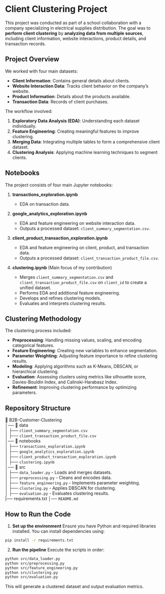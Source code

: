 # Client Clustering Project

This project was conducted as part of a school collaboration with a company specializing in electrical supplies distribution. The goal was to **perform client clustering** by **analyzing data from multiple sources**, including client information, website interactions, product details, and transaction records.

## Project Overview

We worked with four main datasets:
- **Client Information**: Contains general details about clients.
- **Website Interaction Data**: Tracks client behavior on the company’s website.
- **Product Information**: Details about the products available.
- **Transaction Data**: Records of client purchases.

The workflow involved:
1. **Exploratory Data Analysis (EDA)**: Understanding each dataset individually.
2. **Feature Engineering**: Creating meaningful features to improve clustering.
3. **Merging Data**: Integrating multiple tables to form a comprehensive client dataset.
4. **Clustering Analysis**: Applying machine learning techniques to segment clients.

## Notebooks

The project consists of four main Jupyter notebooks:

1. **transactions_exploration.ipynb**  
   - EDA on transaction data.  

2. **google_analytics_exploration.ipynb**  
   - EDA and feature engineering on website interaction data.  
   - Outputs a processed dataset: `client_summary_segmentation.csv`.

3. **client_product_transaction_exploration.ipynb**  
   - EDA and feature engineering on client, product, and transaction data.  
   - Outputs a processed dataset: `client_transaction_product_file.csv`.

4. **clustering.ipynb** (Main focus of my contribution)  
   - Merges `client_summary_segmentation.csv` and `client_transaction_product_file.csv` on `client_id` to create a unified dataset.  
   - Performs EDA and additional feature engineering.  
   - Develops and refines clustering models.  
   - Evaluates and interprets clustering results.

## Clustering Methodology

The clustering process included:
- **Preprocessing**: Handling missing values, scaling, and encoding categorical features.
- **Feature Engineering**: Creating new variables to enhance segmentation.
- **Parameter Weighting**: Adjusting feature importance to refine clustering results.
- **Modeling**: Applying algorithms such as K-Means, DBSCAN, or hierarchical clustering.
- **Evaluation**: Assessing clusters using metrics like silhouette score, Davies-Bouldin Index, and Calinski-Harabasz Index.
- **Refinement**: Improving clustering performance by optimizing parameters.

## Repository Structure

📂 B2B-Customer-Clustering  
│── 📁 data  
│   ├── `client_summary_segmentation.csv`  
│   ├── `client_transaction_product_file.csv`  
│── 📁 notebooks  
│   ├── `transactions_exploration.ipynb`  
│   ├── `google_analytics_exploration.ipynb`  
│   ├── `client_product_transaction_exploration.ipynb`  
│   ├── `clustering.ipynb`  
│── 📁 src  
│   ├── `data_loader.py` - Loads and merges datasets.  
│   ├── `preprocessing.py` - Cleans and encodes data.  
│   ├── `feature_engineering.py` - Implements parameter weighting.  
│   ├── `clustering.py` - Applies DBSCAN for clustering.  
│   ├── `evaluation.py` - Evaluates clustering results.  
|── requirements.txt
│── `README.md`

## How to Run the Code

1. **Set up the environment**
Ensure you have Python and required libraries installed. You can install dependencies using:
  ```bash
  pip install -r requirements.txt
```
2. **Run the pipeline**
  Execute the scripts in order:
  ```bash
  python src/data_loader.py
  python src/preprocessing.py
  python src/feature_engineering.py
  python src/clustering.py
  python src/evaluation.py
```
This will generate a clustered dataset and output evaluation metrics.


